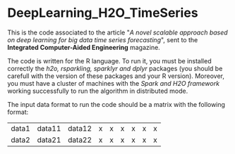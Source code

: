 # DeepLearning_H2O_TimeSeries
This is the code associated to the article "*A novel scalable approach based on deep learning for big data time series forecasting*", sent to the **Integrated Computer-Aided Engineering** magazine.

The code is written for the R language. To run it, you must be installed correctly the *h2o, rsparkling, sparklyr and dplyr* packages (you should be carefull with the version of these packages and your R version). Moreover, you must have a cluster of machines with the *Spark and H2O framework* working successfully to run the algorithm in distributed mode.

The input data format to run the code should be a matrix with the following format:

|               |               |         |       |           |          |          |          |          |
| ------------- | ------------- | -----  | -----  | -----    | -----     | -----     | -----     | -----     |
| data1         | data11        | data12  |  x      | x         | x          | x          | x          | x          |
| data2         | data21        | data22  |   x     | x         | x          | x          | x          | x          |
